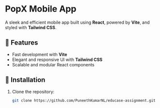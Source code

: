 # PopX Mobile App

A sleek and efficient mobile app built using **React**, powered by **Vite**, and styled with **Tailwind CSS**.

## 🚀 Features
- Fast development with **Vite**
- Elegant and responsive UI with **Tailwind CSS**
- Scalable and modular React components

## 🔧 Installation
1. Clone the repository:
   ```bash
   git clone https://github.com/PuneethKumarNL/educase-assignment.git